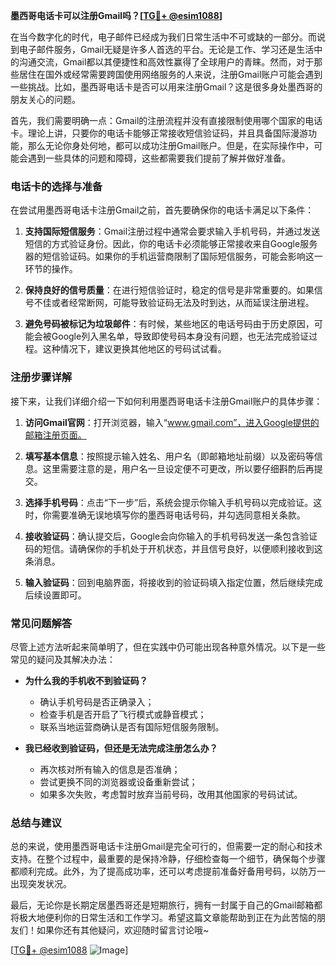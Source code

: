 **墨西哥电话卡可以注册Gmail吗？[[TG💪+ @esim1088](https://t.me/s/esim1088)]**

在当今数字化的时代，电子邮件已经成为我们日常生活中不可或缺的一部分。而说到电子邮件服务，Gmail无疑是许多人首选的平台。无论是工作、学习还是生活中的沟通交流，Gmail都以其便捷性和高效性赢得了全球用户的青睐。然而，对于那些居住在国外或经常需要跨国使用网络服务的人来说，注册Gmail账户可能会遇到一些挑战。比如，墨西哥电话卡是否可以用来注册Gmail？这是很多身处墨西哥的朋友关心的问题。

首先，我们需要明确一点：Gmail的注册流程并没有直接限制使用哪个国家的电话卡。理论上讲，只要你的电话卡能够正常接收短信验证码，并且具备国际漫游功能，那么无论你身处何地，都可以成功注册Gmail账户。但是，在实际操作中，可能会遇到一些具体的问题和障碍，这些都需要我们提前了解并做好准备。

### **电话卡的选择与准备**

在尝试用墨西哥电话卡注册Gmail之前，首先要确保你的电话卡满足以下条件：

1. **支持国际短信服务**：Gmail注册过程中通常会要求输入手机号码，并通过发送短信的方式验证身份。因此，你的电话卡必须能够正常接收来自Google服务器的短信验证码。如果你的手机运营商限制了国际短信服务，可能会影响这一环节的操作。

2. **保持良好的信号质量**：在进行短信验证时，稳定的信号是非常重要的。如果信号不佳或者经常断网，可能导致验证码无法及时到达，从而延误注册进程。

3. **避免号码被标记为垃圾邮件**：有时候，某些地区的电话号码由于历史原因，可能会被Google列入黑名单，导致即使号码本身没有问题，也无法完成验证过程。这种情况下，建议更换其他地区的号码试试看。

### **注册步骤详解**

接下来，让我们详细介绍一下如何利用墨西哥电话卡注册Gmail账户的具体步骤：

1. **访问Gmail官网**：打开浏览器，输入“www.gmail.com”，进入Google提供的邮箱注册页面。

2. **填写基本信息**：按照提示输入姓名、用户名（即邮箱地址前缀）以及密码等信息。这里需要注意的是，用户名一旦设定便不可更改，所以要仔细斟酌后再提交。

3. **选择手机号码**：点击“下一步”后，系统会提示你输入手机号码以完成验证。这时，你需要准确无误地填写你的墨西哥电话号码，并勾选同意相关条款。

4. **接收验证码**：确认提交后，Google会向你输入的手机号码发送一条包含验证码的短信。请确保你的手机处于开机状态，并且信号良好，以便顺利接收到这条消息。

5. **输入验证码**：回到电脑界面，将接收到的验证码填入指定位置，然后继续完成后续设置即可。

### **常见问题解答**

尽管上述方法听起来简单明了，但在实践中仍可能出现各种意外情况。以下是一些常见的疑问及其解决办法：

- **为什么我的手机收不到验证码？**
  - 确认手机号码是否正确录入；
  - 检查手机是否开启了飞行模式或静音模式；
  - 联系当地运营商确认是否有国际短信服务限制。

- **我已经收到验证码，但还是无法完成注册怎么办？**
  - 再次核对所有输入的信息是否准确；
  - 尝试更换不同的浏览器或设备重新尝试；
  - 如果多次失败，考虑暂时放弃当前号码，改用其他国家的号码试试。

### **总结与建议**

总的来说，使用墨西哥电话卡注册Gmail是完全可行的，但需要一定的耐心和技术支持。在整个过程中，最重要的是保持冷静，仔细检查每一个细节，确保每个步骤都顺利完成。此外，为了提高成功率，还可以考虑提前准备好备用号码，以防万一出现突发状况。

最后，无论你是长期定居墨西哥还是短期旅行，拥有一封属于自己的Gmail邮箱都将极大地便利你的日常生活和工作学习。希望这篇文章能帮助到正在为此苦恼的朋友们！如果你还有其他疑问，欢迎随时留言讨论哦~

[[TG💪+ @esim1088](https://t.me/s/esim1088) ![Image](https://i.postimg.cc/4NQfJmqS/Snipaste-2025-05-13-00-14-12.png)]